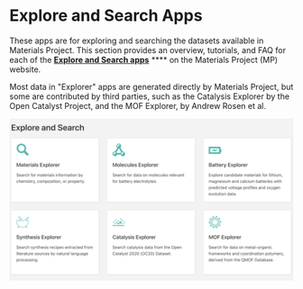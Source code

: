 # Explore and Search Apps

These apps are for exploring and searching the datasets available in Materials Project. This section provides an overview, tutorials, and FAQ for each of the [**Explore and Search apps**](https://materialsproject.org/apps) **** on the Materials Project (MP) website.

Most data in "Explorer" apps are generated directly by Materials Project, but some are contributed by third parties, such as the Catalysis Explorer by the Open Catalyst Project, and the MOF Explorer, by Andrew Rosen et al.

![](<../../.gitbook/assets/Screen Shot 2022-07-14 at 1.55.38 PM.png>)
